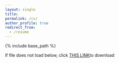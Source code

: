 ```yaml
---
layout: single
title: 
permalink: /cv/
author_profile: true
redirect_from:
  - /resume
---
```


{% include base_path %}

If file does not load below, click [THIS LINK](http://ifeomaozo.github.io/files/Ifeoma_Ozodiegwu_Resume.pdf)to download